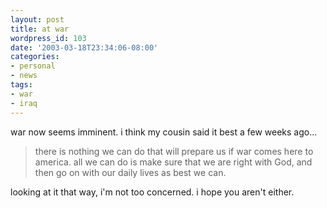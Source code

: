 ```yaml
---
layout: post
title: at war
wordpress_id: 103
date: '2003-03-18T23:34:06-08:00'
categories:
- personal
- news
tags:
- war
- iraq
---
```

war now seems imminent.  i think my cousin said it best a few weeks ago...

<blockquote>
there is nothing we can do that will prepare us if war comes here to america.
all we can do is make sure that we are right with God, and then go on with our
daily lives as best we can.
</blockquote>

looking at it that way, i'm not too concerned.  i hope you aren't either.
